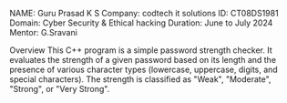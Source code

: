 NAME: Guru Prasad K S
Company: codtech it solutions
ID: CT08DS1981
Domain: Cyber Security & Ethical hacking
Duration: June to July 2024
Mentor: G.Sravani

Overview
This C++ program is a simple password strength checker. It evaluates the strength of a given password based on its length and the presence of various character types (lowercase, uppercase, digits, and special characters). The strength is classified as "Weak", "Moderate", "Strong", or "Very Strong".


